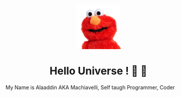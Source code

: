 <p align="center"><img src="https://github.com/onlymachiavelli/onlymachiavelli/blob/main/elmo.png" height="120"/></p>
<h1 align="center">Hello Universe ! 👋 👋</h1>

<p>
  My Name is Alaaddin AKA Machiavelli, Self taugh Programmer, Coder
  
</p>
